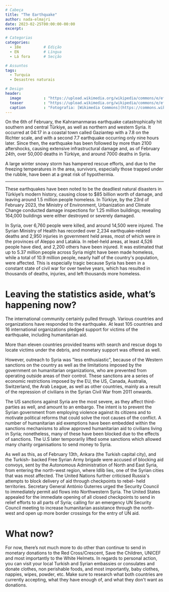 ```yaml
---
# Cabeça
title: "The Earthquake"
author: nada-elmajri
date: 2023-02-25T00:00:00-00:00
excerpt:

# Categorias
categories:
  - 18e          # Edição
  - EN           # Língua
  - Lá fora      # Secção

# Assuntos
tags:
  - Turquia
  - Desastres naturais

# Design
header:
  image          : "https://upload.wikimedia.org/wikipedia/commons/e/ef/2023_Turkey_Earthquake_Damage.jpg"
  teaser         : "https://upload.wikimedia.org/wikipedia/commons/e/ef/2023_Turkey_Earthquake_Damage.jpg"
  caption        : "Fotografia: [Wikimedia Commons](https://commons.wikimedia.org/wiki/File:2023_Turkey_Earthquake_Damage.jpg)"
---
```


On the 6th of February, the Kahramanmaras earthquake catastrophically hit southern and central Türkiye, as well as northern and western Syria. It occurred at 04:17 in a coastal town called Gaziantep with a 7.8 on the Richter scale, and with a second 7.7 earthquake occurring only nine hours later. Since then, the earthquake has been followed by more than 2100 aftershocks, causing extensive infrastructural damage and, as of February 24th, over 50,000 deaths in Türkiye, and around 7000 deaths in Syria.

A large winter snowy storm has hampered rescue efforts, and due to the freezing temperatures in the area, survivors, especially those trapped under the rubble, have been at a great risk of hypothermia.

---

These earthquakes have been noted to be the deadliest natural disasters in Türkiye’s modern history, causing close to $85 billion worth of damage, and leaving around 1.5 million people homeless. In Türkiye, by the 23rd of February 2023, the Ministry of Environment, Urbanization and Climate Change conducted damage inspections for 1.25 million buildings; revealing 164,000 buildings were either destroyed or severely damaged.

In Syria, over 6,760 people were killed, and around 14,500 were injured. The Syrian Ministry of Health has recorded over 2,234 earthquake-related deaths and 2,950 injuries in government held areas, most of which were in the provinces of Aleppo and Latakia. In rebel-held areas, at least 4,526 people have died, and 2,200 others have been injured. It was estimated that up to 5.37 million people across Syria might have been made homeless, while a total of 10.9 million people, nearly half of the country's population, were affected. This is especially tragic because Syria has been in a constant state of civil war for over twelve years, which has resulted in thousands of deaths, injuries, and left thousands more homeless.

# Leaving the statistics aside, what’s happening now?

The international community certainly pulled through. Various countries and organizations have responded to the earthquake. At least 105 countries and 16 international organizations pledged support for victims of the earthquake, including humanitarian aid.

More than eleven countries provided teams with search and rescue dogs to locate victims under the debris, and monetary support was offered as well.

However, outreach to Syria was "less enthusiastic", because of the Western sanctions on the country as well as the limitations imposed by the government on humanitarian organizations, who are prevented from operating outside areas of their control. These sanctions are a series of economic restrictions imposed by the EU, the US, Canada, Australia, Switzerland, the Arab League, as well as other countries, mainly as a result of the repression of civilians in the Syrian Civil War from 2011 onwards.

The US sanctions against Syria are the most severe, as they affect third-parties as well, and amount to an embargo. The intent is to prevent the Syrian government from employing violence against its citizens and to motivate political reforms that could solve the root causes of the conflict. A number of humanitarian aid exemptions have been embedded within the sanctions mechanisms to allow approved humanitarian aid to civilians living in Syria; nonetheless, many of these have been blocked due to the effects of sanctions. The U.S later temporarily lifted some sanctions which allowed many charity organisations to send money to Syria.

As well as this, as of February 13th, Ankara (the Turkish capital city), and the Turkish- backed Free Syrian Army brigade were accused of blocking aid convoys, sent by the Autonomous Administration of North and East Syria, from entering the north-west region, where Idlib lies, one of the Syrian cities that was most affected. The United Nations further criticised Russia's attempts to block delivery of aid through checkpoints to rebel- held territories. Secretary General António Guterres urged the Security Council to immediately permit aid flows into Northwestern Syria. The United States appealed for the immediate opening of all closed checkpoints to send in relief efforts to all parts of Syria; calling for an emergency UN Security Council meeting to increase humanitarian assistance through the north- west and open up more border crossings for the entry of UN aid.

# What now?

For now, there’s not much more to do other than continue to send in monetary donations to the Red Cross/Crescent, Save the Children, UNICEF and most importantly to the White Helmets. In regards to personal action, you can visit your local Turkish and Syrian embassies or consulates and donate clothes, non perishable foods, and most importantly, baby clothes, nappies, wipes, powder, etc. Make sure to research what both countries are currently accepting, what they have enough of, and what they don't want as donations.